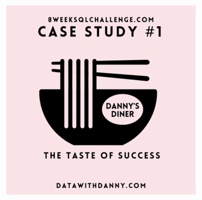 
![alt text](https://github.com/tony1523/SQL/blob/main/8_Week%20_SQL_Challenge/img/case_study_1_pic.png "Logo Title text 1")

